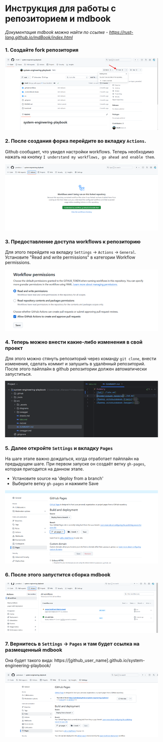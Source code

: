# Инструкция для работы с репозиторием и mdbook

*Документация mdbook можно найти по ссылке - https://rust-lang.github.io/mdBook/index.html*

### 1. Создайте fork репозитория
![img.png](img/img.png)
### 2. После создания форка перейдите во вкладку `Actions`. 
Github сообщает, что увидел настройки workflows. Теперь необходимо нажать на кнопку `I understand my workflows, go ahead and enable them`.

![img1.png](img/img1.png)
### 3. Предоставление доступа workflows к репозиторию 
Для этого перейдите на вкладку `Settings` -> `Actions` -> `General`. Установите "Read and write permissions" в категории Workflow permissions.

![img2.png](img/img2.png)
### 4. Теперь можно внести какие-либо изменения в свой проект
Для этого можно стянуть репозиторий через команду `git clone`, внести изменения, сделать коммит и запушить в удалённый репозиторий. После этого пайплайн в github репозитории должен автоматически запуститься.

![img3.png](img/img3.png)
### 5. Далее откройте `Settings` и вкладку `Pages`
На шаге этапе важно дождаться, когда отработает пайплайн на предыдущем шаге. При первом запуске он создаёт ветку `gh-pages`, которая пригодится на данном этапе.
- Установите source на 'deploy from a branch'
- Выберите ветку `gh-pages` и нажмите Save

![img4.png](img/img4.png)
### 6. После этого запустится сборка mdbook
![img5.png](img/img5.png)
### 7. Вернитесь в `Settings` -> `Pages` и там будет ссылка на размещенный mdbook
Она будет такого вида: https://[github_user_name].github.io/system-engineering-playbook/

![img6.png](img/img6.png)
